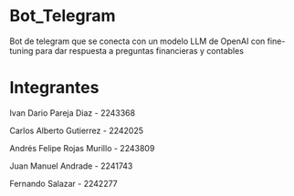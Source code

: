 # Bot_Telegram

Bot de telegram que se conecta con un modelo LLM de OpenAI con fine-tuning para dar respuesta a preguntas financieras y contables

# Integrantes

Ivan Dario Pareja Diaz - 2243368 

Carlos Alberto Gutierrez - 2242025 

Andrés Felipe Rojas Murillo - 2243809

Juan Manuel Andrade - 2241743

Fernando Salazar - 2242277

